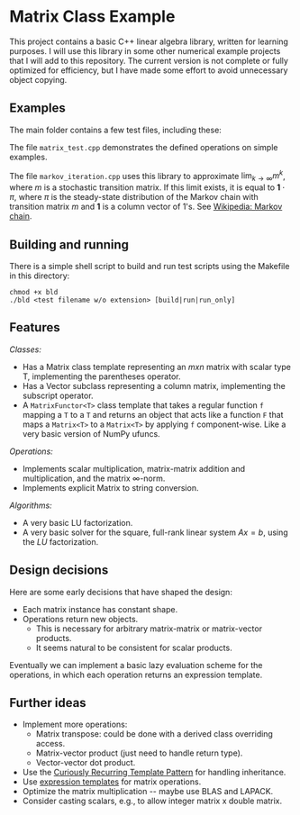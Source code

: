 # Matrix Class Example

This project contains a basic C++ linear algebra library,
written for learning purposes.
I will use this library in some other numerical example projects
that I will add to this repository.
The current version is not complete or fully optimized for efficiency, but I have
made some effort to avoid unnecessary object copying.

## Examples

The main folder contains a few test files, including these:

The file `matrix_test.cpp` demonstrates the defined operations on simple examples.

The file `markov_iteration.cpp` uses this library to approximate $\lim_{k\rightarrow\infty}m^k$, where
$m$ is a stochastic transition matrix. If this limit exists, it is equal to $\mathbf{1}\cdot \pi$,
where $\pi$ is the steady-state distribution of the Markov chain with transition matrix $m$ and $\mathbf{1}$ is a column vector of $1$'s. See [Wikipedia: Markov chain](https://en.wikipedia.org/wiki/Markov_chain#Time-homogeneous_Markov_chain_with_a_finite_state_space).

## Building and running

There is a simple shell script to build and run test scripts using the Makefile in this directory:

```shell
chmod +x bld
./bld <test filename w/o extension> [build|run|run_only]
```

## Features

_Classes:_

- Has a Matrix class template representing an $m x n$ matrix with scalar type T, implementing the parentheses operator.
- Has a Vector subclass representing a column matrix, implementing the subscript operator.
- A `MatrixFunctor<T>` class template that takes a regular function `f` mapping a `T` to a `T` and returns an object that
  acts like a function `F` that maps a `Matrix<T>` to a `Matrix<T>` by applying `f` component-wise.
  Like a very basic version of NumPy ufuncs.

_Operations:_

- Implements scalar multiplication, matrix-matrix addition and multiplication, and the matrix $\infty$-norm.
- Implements explicit Matrix to string conversion.

_Algorithms:_

- A very basic LU factorization.
- A very basic solver for the square, full-rank linear system $Ax= b$, using the $LU$ factorization.

## Design decisions

Here are some early decisions that have shaped the design:

- Each matrix instance has constant shape.
- Operations return new objects.
  - This is necessary for arbitrary matrix-matrix or matrix-vector products.
  - It seems natural to be consistent for scalar products.

Eventually we can implement a basic lazy evaluation scheme for the operations, in which each operation returns an expression template.

## Further ideas

- Implement more operations:
  - Matrix transpose: could be done with a derived class overriding access.
  - Matrix-vector product (just need to handle return type).
  - Vector-vector dot product.
- Use the [Curiously Recurring Template Pattern](https://en.wikipedia.org/wiki/Curiously_recurring_template_pattern) for handling inheritance.
- Use [expression templates](https://en.wikipedia.org/wiki/Expression_templates) for matrix operations.
- Optimize the matrix multiplication -- maybe use BLAS and LAPACK.
- Consider casting scalars, e.g., to allow integer matrix x double matrix.
